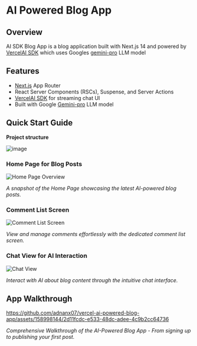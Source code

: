 # AI Powered Blog App

## Overview

AI SDK Blog App is a blog application built with Next.js 14 and powered by [VercelAI SDK](https://sdk.vercel.ai/docs/introduction) which uses Googles [gemini-pro](https://ai.google.dev/) LLM model

## Features

 - [Next.js](https://nextjs.org/) App Router
 - React Server Components (RSCs), Suspense, and Server Actions
 - [VercelAI SDK](https://sdk.vercel.ai/docs/introduction) for streaming chat UI
 - Built with Google [Gemini-pro](https://ai.google.dev/) LLM model

## Quick Start Guide

**Project structure**

![image](https://github.com/adnanx07/vercel-ai-powered-blog-app/assets/158998144/c3118d8c-0e4b-4ddc-8674-deeb8f853fd3)

### Home Page for Blog Posts
![Home Page Overview](https://github.com/adnanx07/vercel-ai-powered-blog-app/assets/158998144/eeeac2f2-b6ed-4e57-839e-cdf70edda4dd)

*A snapshot of the Home Page showcasing the latest AI-powered blog posts.*

### Comment List Screen
![Comment List Screen](https://github.com/adnanx07/vercel-ai-powered-blog-app/assets/158998144/de7dcc1b-dda7-4907-9e03-9e711f88f4dc)

*View and manage comments effortlessly with the dedicated comment list screen.*

### Chat View for AI Interaction
![Chat View](https://github.com/adnanx07/vercel-ai-powered-blog-app/assets/158998144/0d493c0c-b327-4674-9fba-c0b79b4d52f1)

*Interact with AI about blog content through the intuitive chat interface.*

## App Walkthrough

https://github.com/adnanx07/vercel-ai-powered-blog-app/assets/158998144/2d11fcdc-e533-48dc-adee-4c9b2cc64736

*Comprehensive Walkthrough of the AI-Powered Blog App - From signing up to publishing your first post.*


